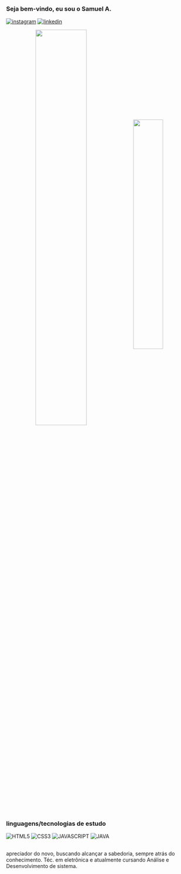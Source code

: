 ### Seja bem-vindo, eu sou o Samuel A.
[![instagram](https://img.shields.io/badge/Instagram-E4405F?style=for-the-badge&logo=instagram&logoColor=white)](https://instagram.com/saelblck)
[![linkedin](https://img.shields.io/badge/LinkedIn-0077B5?style=for-the-badge&logo=linkedin&logoColor=white)](https://www.linkedin.com/in/samuelantoniofs/)

<div  align="center" style="margin-bottom:100px">
  <img width=52.5% align="center" src="https://github-readme-stats.vercel.app/api?username=saelblck&show_icons=true&theme=merko"/>
  <img width=40% align="center" src="https://github-readme-stats.vercel.app/api/top-langs/?username=saelblck&theme=merko&layout=compact"/>
</div>

### linguagens/tecnologias de estudo

![HTML5](https://img.shields.io/badge/HTML5-E34F26?style=for-the-badge&logo=html5&logoColor=white)
![CSS3](https://img.shields.io/badge/CSS3-1572B6?style=for-the-badge&logo=css3&logoColor=)
![JAVASCRIPT](https://img.shields.io/badge/JavaScript-323330?style=for-the-badge&logo=javascript&logoColor=F7DF1E)
![JAVA](https://img.shields.io/badge/Java-ED8B00?style=for-the-badge&logo=openjdk&logoColor=white)
<!-- ![PYTHON](https://img.shields.io/badge/Python-14354C?style=for-the-badge&logo=python&logoColor=white) -->
<!-- ![C](https://img.shields.io/badge/C-00599C?style=for-the-badge&logo=c&logoColor=white) -->
<!-- ![markdown](https://img.shields.io/badge/Markdown-000000?style=for-the-badge&logo=markdown&logoColor=white) -->

##
apreciador do novo, buscando alcançar a sabedoria, sempre atrás do conhecimento. Téc. em eletrônica e atualmente cursando Análise e Desenvolvimento de sistema.
